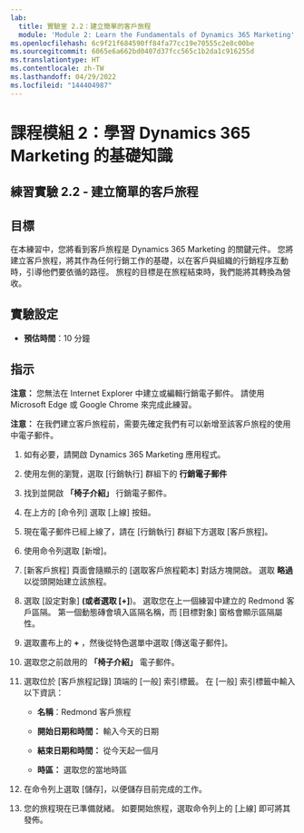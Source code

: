 ```yaml
---
lab:
  title: 實驗室 2.2：建立簡單的客戶旅程
  module: 'Module 2: Learn the Fundamentals of Dynamics 365 Marketing'
ms.openlocfilehash: 6c9f21f684590ff84fa77cc19e70555c2e8c00be
ms.sourcegitcommit: 6065e6a662bd0407d37fcc565c1b2da1c916255d
ms.translationtype: HT
ms.contentlocale: zh-TW
ms.lasthandoff: 04/29/2022
ms.locfileid: "144404987"
---
```

<a name="module-2-learn-the-fundamentals-of-dynamics-365-marketing"></a>課程模組 2：學習 Dynamics 365 Marketing 的基礎知識
========================

## <a name="practice-lab-22---create-a-simple-customer-journey"></a>練習實驗 2.2 - 建立簡單的客戶旅程

## <a name="objectives"></a>目標

在本練習中，您將看到客戶旅程是 Dynamics 365 Marketing 的關鍵元件。 您將建立客戶旅程，將其作為任何行銷工作的基礎，以在客戶與組織的行銷程序互動時，引導他們要依循的路徑。 旅程的目標是在旅程結束時，我們能將其轉換為營收。

## <a name="lab-setup"></a>實驗設定

  - **預估時間**：10 分鐘

## <a name="instructions"></a>指示

**注意：** 您無法在 Internet Explorer 中建立或編輯行銷電子郵件。 請使用 Microsoft Edge 或 Google Chrome 來完成此練習。

**注意：** 在我們建立客戶旅程前，需要先確定我們有可以新增至該客戶旅程的使用中電子郵件。 

1. 如有必要，請開啟 Dynamics 365 Marketing 應用程式。 

2. 使用左側的瀏覽，選取 [行銷執行] 群組下的 **行銷電子郵件**

3. 找到並開啟 **「椅子介紹」** 行銷電子郵件。  

4. 在上方的 [命令列] 選取 [上線] 按鈕。 

5. 現在電子郵件已經上線了，請在 [行銷執行] 群組下方選取 [客戶旅程]。

6. 使用命令列選取 [新增]。

7. [新客戶旅程] 頁面會隨顯示的 [選取客戶旅程範本] 對話方塊開啟。 選取 **略過** 以從頭開始建立該旅程。

8. 選取 [設定對象] ****(或者選取 [+]****)。 選取您在上一個練習中建立的 Redmond 客戶區隔。 第一個動態磚會填入區隔名稱，而 [目標對象] 窗格會顯示區隔屬性。

9. 選取畫布上的 **+** ，然後從特色選單中選取 [傳送電子郵件]。

10. 選取您之前啟用的 **「椅子介紹」** 電子郵件。 

11. 選取位於 [客戶旅程記錄] 頂端的 [一般] 索引標籤。 在 [一般] 索引標籤中輸入以下資訊：

    - **名稱**：Redmond 客戶旅程

    - **開始日期和時間：** 輸入今天的日期

    - **結束日期和時間：** 從今天起一個月

    - **時區：** 選取您的當地時區 

12. 在命令列上選取 [儲存]，以便儲存目前完成的工作。

13. 您的旅程現在已準備就緒。 如要開始旅程，選取命令列上的 [上線] 即可將其發佈。
